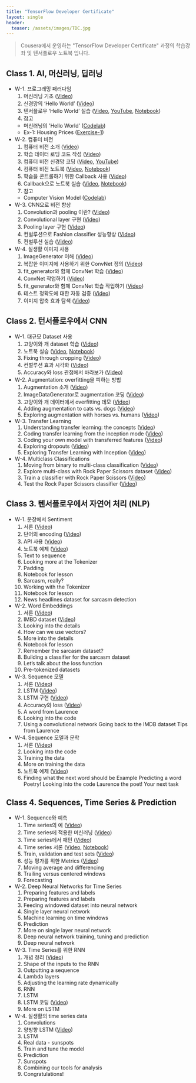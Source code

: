 ```yaml
---
title: "TensorFlow Developer Certificate"
layout: single
header:
  teaser: /assets/images/TDC.jpg
---
```


> Cousera에서 운영하는 "TensorFlow Developer Certificate" 과정의 학습강좌 및 텐서플로우 노트북 입니다.

## Class 1. AI, 머신러닝, 딥러닝
* W-1. 프로그래밍 패러다임
  1. 머신러닝 기초 ([Video][c1-w1-v1])
  2. 신경망의 ‘Hello World’ ([Video][c1-w1-v2])
  3. 텐서플로우 ‘Hello World’ 실습 ([Video][c1-w1-v3], [YouTube][c1-w1-y3], [Notebook][c1-w1-n3])
  4. 참고
    * 머신러닝의 'Hello World' ([Codelab][c1-w1-c4])
    * Ex-1: Housing Prices ([Exercise-1][c1-w1-e1])
* W-2. 컴퓨터 비전 
  1. 컴퓨터 비전 소개 ([Video][c1-w2-v1])
  2. 학습 데이터 로딩 코드 작성 ([Video][c1-w2-v2])
  3. 컴퓨터 비전 신경망 코딩 ([Video][c1-w2-v3], [YouTube][c1-w2-y3])
  4. 컴퓨터 비전 노트북  ([Video][c1-w2-v4], [Notebook][c1-w2-n4])
  5. 학습을 콘트롤하기 위한 Callback 사용 ([Video][c1-w2-v5])
  6. Callback으로 노트북 실습 ([Video][c1-w2-v6], [Notebook][c1-w2-n6])
  7. 참고
    * Computer Vision Model ([Codelab][c1-w2-c7])
* W-3. CNN으로 비전 향상
  1. Convolution과 pooling 이란? ([Video][c1-w3-v1])
  2. Convolutional layer 구현 ([Video][c1-w3-v2])
  3. Pooling layer 구현 ([Video][c1-w3-v3])
  4. 컨벌루션으로 Fashion classifier 성능향상 ([Video][c1-w3-v4])
  5. 컨벌루션 실습 ([Video][c1-w3-v5])
* W-4. 실생활 이미지 사용
  1. ImageGenerator 이해 ([Video][c1-w4-v1])
  2. 복잡한 이미지에 사용하기 위한 ConvNet 정의 ([Video][c1-w4-v2])
  3. fit_generator와 함께 ConvNet 학습 ([Video][c1-w4-v3])
  4. ConvNet 작업하기 ([Video][c1-w4-v4])
  5. fit_generator와 함께 ConvNet 학습 작업하기 ([Video][c1-w4-v5])
  6. 테스트 정확도에 대한 자동 검증 ([Video][c1-w4-v6])
  7. 이미지 압축 효과 탐색 ([Video][c1-w4-v7])

[c1-w1-v1]: https://drive.google.com/file/d/1Cf_9DH7KWcLz7YJ-W4DHGngaMrVE15pX/view?usp=sharing
[c1-w1-v2]: https://drive.google.com/file/d/1CemGe4AnOjuOm7OE4C5AycbLzrP-D565/view?usp=sharing
[c1-w1-v3]: https://drive.google.com/file/d/1CfQYOuy4BD6H_bPzh4eYMph-2dnyBQCC/view?usp=sharing
[c1-w1-y3]: https://youtu.be/inN8seMm7UI
[c1-w1-n3]: https://colab.research.google.com/drive/1Ks5xx0a9Pj1cqkOHQdEBCH7Lp19nFUIo
[c1-w1-c4]: https://developers.google.com/codelabs/tensorflow-1-helloworld
[c1-w1-e1]: https://colab.research.google.com/drive/1bOZcCbQE8OreI_mqY89z6RMpzXEvzkz8
[c1-w2-v1]: https://drive.google.com/file/d/1CjA1cS5tW3S4FeRniPYP_bnluFsgkLPr/view?usp=sharing
[c1-w2-v2]: https://drive.google.com/file/d/1CjOZJ9_wDl4Cs8LCyUZGjI8_I66LcQTD/view?usp=sharing
[c1-w2-v3]: https://drive.google.com/file/d/1Ckp6Mi7UYzXPtFHqLGADfjm9boM63Wm6/view?usp=sharing
[c1-w2-y3]: https://youtu.be/fXOsFF95ifk
[c1-w2-v4]: https://drive.google.com/file/d/1D8kuCDTflhbe3TX06v9IjRvmIILU4UxT/view?usp=sharing
[c1-w2-n4]: https://colab.research.google.com/drive/1GSianNRgCgUVUOxSYAS1t5dRZUg7E8dn
[c1-w2-v5]: https://drive.google.com/file/d/1D5anYmJtOjqyv4iYoYr75nwp1_dF5irT/view?usp=sharing
[c1-w2-v6]: https://drive.google.com/file/d/1D8ynv5icDFUqMdLKTJhkRBdO6LiQUlJa/view?usp=sharing
[c1-w2-n6]: https://colab.research.google.com/drive/1-Aoj3vcaOMxDOJR_1claWLqNq0aUXK6s
[c1-w2-c7]: https://developers.google.com/codelabs/tensorflow-lab2-computervision
[c1-w3-v1]: https://drive.google.com/file/d/1CuKl1wzhruxTi0txKKcfolhc_s8k-_9C/view?usp=sharing
[c1-w3-v2]: https://drive.google.com/file/d/1CuLuZOplS7ymwRL-8FDKSMRW2wRLxjo8/view?usp=sharing
[c1-w3-v3]: https://drive.google.com/file/d/1Cx05IMoAaYrIykTnFGf0mBrV3UmqeJyQ/view?usp=sharing
[c1-w3-v4]: https://drive.google.com/file/d/1D4AEbvno9QZ-2f8L0Udr_tpuB5drhuRG/view?usp=sharing
[c1-w3-v5]: https://drive.google.com/file/d/1D4CCpUEyZce86-4Pnp7KCRM4KDKkdfpK/view?usp=sharing
[c1-w4-v1]: https://drive.google.com/file/d/1D4eeg2v4tNM6k98-c3vftdxRBMX2uXof/view?usp=sharing
[c1-w4-v2]: https://drive.google.com/file/d/1DN1MiJfYsZZZr_bkzpdmBuXKEjGQw2x8/view?usp=sharing
[c1-w4-v3]: https://drive.google.com/file/d/1DMWJkNClTxRs9a4K93znl4T-MtS7U9mh/view?usp=sharing
[c1-w4-v4]: https://drive.google.com/file/d/1DNY8vdkzR0kCOh4g_UpFOw6opUu8lTfI/view?usp=sharing
[c1-w4-v5]: https://drive.google.com/file/d/1DK4M95npZV1azIU2VLp0jgKm44SG7KZp/view?usp=sharing
[c1-w4-n5]: https://
[c1-w4-v6]: https://drive.google.com/file/d/1DLc50ujPjCCLcPAgs83gOiVyRLlguC37/view?usp=sharing
[c1-w4-v7]: https://drive.google.com/file/d/1DL9M1xddEn6U5zqphRXrHfPpwA2pvmZI/view?usp=sharing


## Class 2. 턴서플로우에서 CNN
* W-1. 대규모 Dataset 사용
  1. 고양이와 개 dataset 학습 ([Video][c2-w1-v1])
  2. 노트북 실습 ([Video][c2-w1-v2], [Notebook][c2-w1-n2])
  3. Fixing through cropping ([Video][c2-w1-v3])
  4. 컨벌루션 효과 시각화 ([Video][c2-w1-v4])
  5. Accuracy와 loss 관점에서 바라보가 ([Video][c2-w1-v5])
* W-2. Augmentation: overfitting을 피하는 방법
  1. Augmentation 소개 ([Video][c2-w2-v1])
  2. ImageDataGenerator로 augmentation 코딩 ([Video][c2-w2-v2])
  3. 고양이와 개 데이터에서 overfitting 데모 ([Video][c2-w2-v3])
  4. Adding augmentation to cats vs. dogs ([Video][c2-w2-v4])
  5. Exploring augmentation with horses vs. humans ([Video][c2-w2-v5])
* W-3. Transfer Learning
  1. Understanding transfer learning: the concepts ([Video][c2-w3-v1])
  2. Coding transfer learning from the inception mode ([Video][c2-w3-v2])
  3. Coding your own model with transferred features ([Video][c2-w3-v3])
  4. Exploring dropouts ([Video][c2-w3-v4])
  5. Exploring Transfer Learning with Inception ([Video][c2-w3-v5])
* W-4. Multiclass Classifications
  1. Moving from binary to multi-class classification ([Video][c2-w4-v1])
  2. Explore multi-class with Rock Paper Scissors dataset ([Video][c2-w4-v2])
  3. Train a classifier with Rock Paper Scissors ([Video][c2-w4-v3])
  4. Test the Rock Paper Scissors classifier ([Video][c2-w4-v4])

[c2-w1-v1]: https://drive.google.com/file/d/1DWVtYgtQXy457gy98QuwfgwG4F4t-ZE5/view?usp=sharing
[c2-w1-v2]: https://drive.google.com/file/d/1DQWt955CboyiVBAFbg_6QGwGG5o-wx04/view?usp=sharing
[c2-w1-n2]: http://
[c2-w1-v3]: https://drive.google.com/file/d/1DU6lV10hIDE5ieYneJfPKjZ7TbuQ7dRf/view?usp=sharing
[c2-w1-v4]: https://drive.google.com/file/d/1DTQl5w2ZSBfm0uCpq5AhbskZMANQYxKC/view?usp=sharing
[c2-w1-v5]: https://drive.google.com/file/d/1DRc7YxwoQsDy7s9kIROEyGTjDEVwqogs/view?usp=sharing
[c2-w2-v1]: https://drive.google.com/file/d/1DZdyxQVriDyTN6OPuLSx28Pr1O2W3XjG/view?usp=sharing
[c2-w2-v2]: https://drive.google.com/file/d/1DYYDrIo5Deaimjz92joXcUT7q-TCRAyK/view?usp=sharing
[c2-w2-v3]: https://drive.google.com/file/d/1DWeyjIBlXCTpc7I-MO1hcSInWqIC0uHX/view?usp=sharing
[c2-w2-v4]: https://drive.google.com/file/d/1DWgspoIdW4JRCVIFZoPEs0n9XJCrJrcc/view?usp=sharing
[c2-w2-v5]: https://drive.google.com/file/d/1D_FdXNNDkH_t3RJQLGtTDyXus4RAYowE/view?usp=sharing
[c2-w3-v1]: https://drive.google.com/file/d/1Di947KFrYxiYT-YUEy9CZ87UytlqP9P7/view?usp=sharing
[c2-w3-v2]: https://drive.google.com/file/d/1DhHtl0Ir6jnjEIS6Jk9dGXCmUD_oiSuN/view?usp=sharing
[c2-w3-v3]: https://drive.google.com/file/d/1DgpXhU2GjLwsKrUIRifFI2_-QSbC7M_Z/view?usp=sharing
[c2-w3-v4]: https://drive.google.com/file/d/1D_ypCs5orl_i_8qt5V6kmnzOlfvJ3LDr/view?usp=sharing
[c2-w3-v5]: https://drive.google.com/file/d/1Dcj_81RSUFJI24fiZWvzuMmCDON3o2-L/view?usp=sharing
[c2-w4-v1]: https://drive.google.com/file/d/1Do5Cn1od15LWT17f9el8GRXyu5-Thgb1/view?usp=sharing
[c2-w4-v2]: https://drive.google.com/file/d/1Dn7X1ODEj34EMVGwBs9eQsMmbBYI3A-c/view?usp=sharing
[c2-w4-v3]: https://drive.google.com/file/d/1DkdxDDfrCTQVBW59GyzVMM4-3jJ5z4OW/view?usp=sharing
[c2-w4-v4]: https://drive.google.com/file/d/1DsmPadngXe71NXFBxVh2FQhXpfstDfKo/view?usp=sharing


## Class 3. 텐서플로우에서 자연어 처리 (NLP)
* W-1. 문장에서 Sentiment
  1. 서론 ([Video][c3-w1-v1])
  2. 단어의 encoding ([Video][c3-w1-v2])
  3. API 사용 ([Video][c3-w1-v3])
  4. 노트북 예제 ([Video][c3-w1-v4]) 
  5. Text to sequence
  6. Looking more at the Tokenizer
  7. Padding
  8. Notebook for lesson 
  9. Sarcasm, really?
  10. Working with the Tokenizer
  11. Notebook for lesson
  12. News headlines dataset for sarcasm detection
* W-2. Word Embeddings
  1. 서론 ([Video]())
  2. IMBD dataset ([Video]())
  3. Looking into the details
  4. How can we use vectors?
  5. More into the details
  6. Notebook for lesson 
  7. Remember the sarcasm dataset?
  8. Building a classifier for the sarcasm dataset
  9. Let’s talk about the loss function
  10. Pre-tokenized datasets
* W-3. Sequence 모델
  1. 서론 ([Video]())
  2. LSTM ([Video]())
  3. LSTM 구현 ([Video]())
  4. Accuracy와 loss ([Video]())
  5. A word from Laurence
  6. Looking into the code
  7. Using a convolutional network
      Going back to the IMDB dataset
      Tips from Laurence
* W-4. Sequence 모델과 문학
  1. 서론 ([Video]())
  2. Looking into the code 
  3. Training the data
  4. More on training the data
  5. 노트북 예제 ([Video]())
  6. Finding what the next word should be
      Example
      Predicting a word
      Poetry!
      Looking into the code
      Laurence the poet!
      Your next task

[c3-w1-v1]: https://drive.google.com/file/d/1DtjmzeQSGvdonXb_qZAnMn7IKLZPvA7O/view?usp=sharing
[c3-w1-v2]: https://drive.google.com/file/d/1DtMEqPVrDKXy9inU86zeC3ReyY2lQCD3/view?usp=sharing
[c3-w1-v3]: https://drive.google.com/file/d/1DuLOXNBxD3Bh5a9U70rpNUzysqylJ-6a/view?usp=sharing
[c3-w1-v4]: https://drive.google.com/file/d/1DtIeEAVlY0Irrl_yxpS_FvnyiJY5kXHq/view?usp=sharing


## Class 4. Sequences, Time Series & Prediction
* W-1. Sequence와 예측
  1. Time series의 예 ([Video][c4-w1-v1])
  2. Time series에 적용한 머신러닝 ([Video][c4-w1-v2])
  3. Time series에서 패턴 ([Video][c4-w1-v3])
  4. Time series 서론 ([Video][c4-w1-v4], [Notebook][c4-w1-n4])
  5. Train, validation and test sets ([Video][c4-w1-v5])
  6. 성능 평가를 위한 Metrics ([Video][c4-w1-v6])
  7. Moving average and differencing
  8. Trailing versus centered windows
  9. Forecasting
* W-2. Deep Neural Networks for Time Series
  1. Preparing features and labels
  2. Preparing features and labels
  3. Feeding windowed dataset into neural network
  4. Single layer neural network
  5. Machine learning on time windows
  6. Prediction
  7. More on single layer neural network
  8. Deep neural network training, tuning and prediction
  9. Deep neural network
* W-3. Time Series를 위한 RNN
  1. 개념 정리 ([Video]())
  2. Shape of the inputs to the RNN
  3. Outputting a sequence
  4. Lambda layers
  5. Adjusting the learning rate dynamically
  6. RNN
  7. LSTM
  8. LSTM 코딩 ([Video]())
  9. More on LSTM
* W-4. 실생활의 time series data
  1. Convolutions
  2. 양방향 LSTM ([Video]())
  3. LSTM
  4. Real data - sunspots
  5. Train and tune the model
  6. Prediction
  7. Sunspots
  8. Combining our tools for analysis
  9. Congratulations!

[c4-w1-v1]: https://drive.google.com/file/d/1HC7fU4slqoRZX_ZmoR4Corrm5fiYxg1H/view?usp=sharing
[c4-w1-v2]: https://drive.google.com/file/d/1HItIETh64XY6AqCcYpn8386ayUEFPeHy/view?usp=sharing
[c4-w1-v3]: https://drive.google.com/file/d/1H6vVcZlvOKf-rCTg-34r8vxrZ85ryYO5/view?usp=sharing
[c4-w1-v4]: https://drive.google.com/file/d/1H11O5P6JPvyTP-XIZ-docZhq5PljGyZC/view?usp=sharing
[c4-w1-n4]: https://colab.research.google.com/drive/1O2LH56mUmh5U1rJuHTBx5VYUuqbSiJAT
[c4-w1-v5]: https://drive.google.com/file/d/1HRjc72wdq9DAR5FVQCiHVLi8e8q1JOA0/view?usp=sharing
[c4-w1-v6]: https://drive.google.com/file/d/1Hta2rptk3XPu0fNGWIRLJgrv2SIYXhaT/view?usp=sharing
